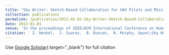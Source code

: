 ```yaml
---
title: "Sky Writer: Sketch-Based Collaboration for UAV Pilots and MIssion Specialists"
collection: publications
permalink: /publication/2013-01-01-Sky-Writer-Sketch-Based-Collaboration-for-UAV-Pilots-and-MIssion-Specialists
date: 2013-01-01
venue: 'In the proceedings of IEEE/ACM International Conference on Human-Robot Interaction (HRI)'
citation: ' Z. Henkel,  J. Suarez,  B. Duncan,  R. Murphy, &quot;Sky Writer: Sketch-Based Collaboration for UAV Pilots and MIssion Specialists.&quot; In the proceedings of IEEE/ACM International Conference on Human-Robot Interaction (HRI), 2013.'
---
```

Use [Google Scholar](https://scholar.google.com/scholar?q=Sky+Writer:+Sketch+Based+Collaboration+for+UAV+Pilots+and+MIssion+Specialists){:target="_blank"} for full citation